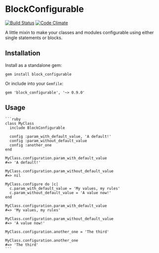 # BlockConfigurable

[![Build Status](https://travis-ci.org/artemshitov/block_configurable.png?branch=master)](https://travis-ci.org/artemshitov/block_configurable) [![Code Climate](https://codeclimate.com/github/artemshitov/block_configurable.png)](https://codeclimate.com/github/artemshitov/block_configurable)

A little mixin to make your classes and modules configurable using either single statements or blocks.

## Installation

Install as a standalone gem:

    gem install block_configurable

Or include into your `Gemfile`:

    gem 'block_configurable', '~> 0.9.0'

## Usage
    
    ```ruby
    class MyClass
      include BlockConfigurable

      config :param_with_default_value, 'A default!'
      config :param_without_default_value
      config :another_one
    end

    MyClass.configuration.param_with_default_value
    #=> 'A default!'

    MyClass.configuration.param_without_default_value
    #=> nil

    MyClass.configure do |c|
      c.param_with_default_value = 'My values, my rules'
      c.param_without_default_value = 'A value now!'
    end

    MyClass.configuration.param_with_default_value
    #=> 'My values, my rules'

    MyClass.configuration.param_without_default_value
    #=> 'A value now!'

    MyClass.configuration.another_one = 'The third'

    MyClass.configuration.another_one
    #=> 'The third'
    ```
